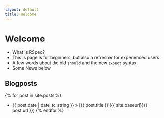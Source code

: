 ```yaml
---
layout: default
title: Welcome
---
```


# Welcome

* What is RSpec?
* This is page is for beginners, but also a refresher for experienced users
* A few words about the old `should` and the new `expect` syntax
* Some News below

## Blogposts

{% for post in site.posts %}
 * {{ post.date | date_to_string }} &raquo; [{{ post.title }}]({{ site.baseurl}}{{ post.url }})
{% endfor %}
